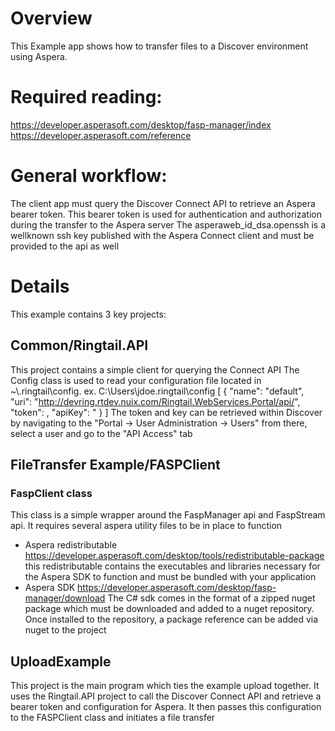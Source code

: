 ﻿# Overview
This Example app shows how to transfer files to a Discover environment using Aspera.

# Required reading:
https://developer.asperasoft.com/desktop/fasp-manager/index
https://developer.asperasoft.com/reference

# General workflow:
The client app must query the Discover Connect API to retrieve an Aspera bearer token.
This bearer token is used for authentication and authorization during the transfer to the Aspera server
The asperaweb_id_dsa.openssh is a wellknown ssh key published with the Aspera Connect client and must be provided to the api as well

# Details
This example contains 3 key projects:
## Common/Ringtail.API
This project contains a simple client for querying the Connect API
The Config class is used to read your configuration file located in ~\\.ringtail\config. 
ex. C:\Users\jdoe\.ringtail\config
[
    {
	"name":  "default",
	"uri":  "http://devring.rtdev.nuix.com/Ringtail.WebServices.Portal/api/",
	"token":  <the user token>,
	"apiKey":  <the api key>"
    }
]
The token and key can be retrieved within Discover by navigating to the "Portal -> User Administration -> Users" from there, select a user and go to the "API Access" tab

## FileTransfer Example/FASPClient
### FaspClient class
This class is a simple wrapper around the FaspManager api and FaspStream api.  It requires several aspera utility files to be in place to function
* Aspera redistributable
https://developer.asperasoft.com/desktop/tools/redistributable-package
this redistributable contains the executables and libraries necessary for the Aspera SDK to function and must be bundled with your application
* Aspera SDK
https://developer.asperasoft.com/desktop/fasp-manager/download
The C# sdk comes in the format of a zipped nuget package which must be downloaded and added to a nuget repository.  Once installed to the repository, a package reference can be added via nuget to the project

## UploadExample
This project is the main program which ties the example upload together.  It uses the Ringtail.API project to call the Discover Connect API and retrieve a bearer token and configuration for Aspera.  It then passes this configuration to the FASPClient class and initiates a file transfer


